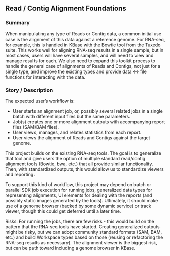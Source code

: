 ## Read / Contig Alignment Foundations

### Summary
When manipulating any type of Reads or Contig data, a common initial use case is the alignment of this data against a reference genome. For RNA-seq, for example, this is handled in KBase with the Bowtie tool from the Tuxedo suite. This works well for aligning RNA-seq results in a single sample, but in most cases, users will have several samples, and will need to view and manage results for each. We also need to expand this toolkit process to handle the general case of alignments of Reads and Contigs, not just for a single type, and improve the existing types and provide data <-> file functions for interacting with the data.


### Story / Description

The expected user’s workflow is: 
 - User starts an alignment job, or, possibly several related jobs in a single batch with different input files but the same parameters.
 - Job(s) creates one or more alignment outputs with accompanying report files (SAM/BAM files).
 - User views, manages, and relates statistics from each report.
 - User views the alignment of Reads and Contigs against the target genome.

This project builds on the existing RNA-seq tools. The goal is to generalize that tool and give users the option of multiple standard read/contig alignment tools (Bowtie, bwa, etc.) that all provide similar functionality. Then, with standardized outputs, this would allow us to standardize viewers and reporting.

To support this kind of workflow, this project may depend on batch or parallel SDK job execution for running jobs, generalized data types for representing alignments, UI elements for dealing with the reports (and possibly static images generated by the tools). Ultimately, it should make use of a genome browser (backed by some dynamic service) or track viewer, though this could get deferred until a later time.

Risks: For running the jobs, there are few risks - this would build on the pattern that the RNA-seq tools have started. Creating generalized outputs might be risky, but we can adopt community standard formats (SAM, BAM, etc.) and build Workspace types based on those (reusing or refactoring the RNA-seq results as necessary). The alignment viewer is the biggest risk, but can be path toward including a genome browser in KBase.


